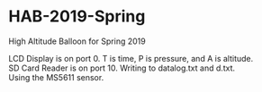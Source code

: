 # HAB-2019-Spring
High Altitude Balloon for Spring 2019

LCD Display is on port 0. T is time, P is pressure, and A is altitude.\
SD Card Reader is on port 10. Writing to datalog.txt and d.txt.\
Using the MS5611 sensor.  

